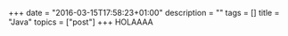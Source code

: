 +++
date = "2016-03-15T17:58:23+01:00"
description = ""
tags = []
title = "Java"
topics = ["post"]
+++
HOLAAAA
